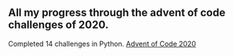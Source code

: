 ## All my progress through the advent of code challenges of 2020. 

Completed 14 challenges in Python. [Advent of Code 2020](https://adventofcode.com/2020)
